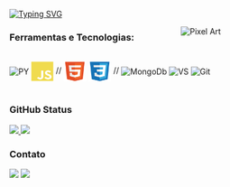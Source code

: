 [![Typing SVG](https://readme-typing-svg.demolab.com?font=Fira+Code&pause=1000&color=6793F7&width=435&lines=Oi%2C+pessoal!+Me+chamo+Any.;Bem+Vindos+ao+meu+Github!+)](https://git.io/typing-svg)

<img src="https://github.com/user-attachments/assets/3dd95ed7-9349-404f-8506-a3ad9a4cf5fb" alt="Pixel Art" align="right" width="200">

### Ferramentas e Tecnologias:

<div style="display: inline_block"><br>
  <img align="center" alt="PY" height="35" width="40" src="https://cdn.jsdelivr.net/gh/devicons/devicon@latest/icons/python/python-original.svg">
  <img align="center" alt="Js" height="35" width="40" src="https://raw.githubusercontent.com/devicons/devicon/master/icons/javascript/javascript-plain.svg">
  // <img align="center" alt="HTML" height="35" width="40" src="https://raw.githubusercontent.com/devicons/devicon/master/icons/html5/html5-original.svg">
  <img align="center" alt="CSS" height="35" width="40" src="https://raw.githubusercontent.com/devicons/devicon/master/icons/css3/css3-original.svg"> //
  <img align="center" alt="MongoDb" height="35" width="40" src="https://cdn.jsdelivr.net/gh/devicons/devicon@latest/icons/mongodb/mongodb-original-wordmark.svg">
  <img align="center" alt="VS" height="35" width="40" src="https://cdn.jsdelivr.net/gh/devicons/devicon/icons/vscode/vscode-original.svg">
  <img align="center" alt="Git" height="35" width="40" src="https://raw.githubusercontent.com/jmnote/z-icons/master/svg/git.svg">


</div><br>

### GitHub Status

<div align="left" style="display: flex; justify-content: left;">
  <a href="https://github.com/anymagalhaes">
    <img height="195px" src="https://github-readme-stats.vercel.app/api?username=anymagalhaes&show_icons=true&theme=one_dark_pro&include_all_commits=true&count_private=true"/>
    <img height="195px" src="https://github-readme-stats.vercel.app/api/top-langs/?username=anymagalhaes&layout=compact&langs_count=7&theme=one_dark_pro"/>
  </a>
</div>
    
### Contato

<div> 
  <a href="https://www.linkedin.com/in/stefanymarques" target="_blank"><img src="https://img.shields.io/badge/-LinkedIn-%230077B5?style=for-the-badge&logo=linkedin&logoColor=white" target="_blank"></a> 
  <a href="mailto:faculdadeste@gmail.com"><img src="https://img.shields.io/badge/-Gmail-%23333?style=for-the-badge&logo=gmail&logoColor=white" target="_blank"></a>
</div>
